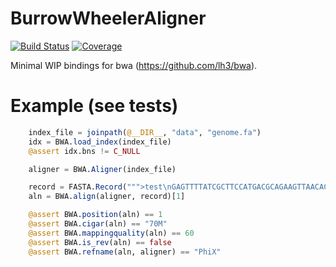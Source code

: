 # BurrowWheelerAligner

[![Build Status](https://github.com/jonathanBieler/BurrowWheelerAligner.jl/actions/workflows/CI.yml/badge.svg?branch=main)](https://github.com/jonathanBieler/BurrowWheelerAligner.jl/actions/workflows/CI.yml?query=branch%3Amain)
[![Coverage](https://codecov.io/gh/jonathanBieler/BurrowWheelerAligner.jl/branch/main/graph/badge.svg)](https://codecov.io/gh/jonathanBieler/BurrowWheelerAligner.jl)


Minimal WIP bindings for bwa (https://github.com/lh3/bwa).

# Example (see tests)

```julia
    index_file = joinpath(@__DIR__, "data", "genome.fa")
    idx = BWA.load_index(index_file)
    @assert idx.bns != C_NULL

    aligner = BWA.Aligner(index_file)

    record = FASTA.Record(""">test\nGAGTTTTATCGCTTCCATGACGCAGAAGTTAACACTTTCGGATATTTCTGATGAGTCGAAAAATTATCTT""")
    aln = BWA.align(aligner, record)[1]

    @assert BWA.position(aln) == 1
    @assert BWA.cigar(aln) == "70M"
    @assert BWA.mappingquality(aln) == 60
    @assert BWA.is_rev(aln) == false
    @assert BWA.refname(aln, aligner) == "PhiX"
```